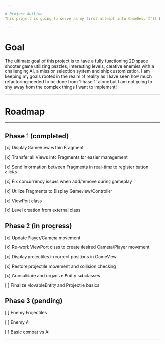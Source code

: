 ```yaml
---

# Project Outline
This project is going to serve as my first attempt into GameDev. I'll be using the Android OS to write my own game engine where I will design, test and implement a Game while documentating all progress, difficulties, or changes that I deem noteworthy within logs.

---
```


# Goal
The ultimate goal of this project is to have a fully functioning 2D space shooter game utilizing puzzles, interesting levels, creative enemies with a challenging AI, a mission selection system and ship customization. I am keeping my goals rooted in the realm of reality as I have seen how much refactoring needed to be done from 'Phase 1' alone but I am not going to shy away from the complex things I want to implement!

---

# Roadmap

---

  ## Phase 1 (completed)
  [x] Display GameView within Fragment
  
  [x] Transfer all Views into Fragments for easier management
  
  [x] Send information between Fragments in real-time to register button clicks
  
  [x] Fix concurrency issues when add/remove during gameplay
  
  [x] Utilize Fragments to Display Gameview/Controller
  
  [x] ViewPort class
  
  [x] Level creation from external class
  
  ## Phase 2 (in progress)
  [x] Update Player/Camera movement
  
  [x] Re-work ViewPort class to create desired Camera/Player movement
  
  [x] Display projectiles in correct positions in GameView
  
  [x] Restore projectile movement and collision checking
  
  [x] Consolidate and organize Entity subclasses
  
  [ ] Finalize MovableEntity and Projectile basics 
  
  ## Phase 3 (pending)
  [ ] Enemy Projectiles
  
  [ ] Enemy AI
  
  [ ] Basic combat vs AI
    
---
